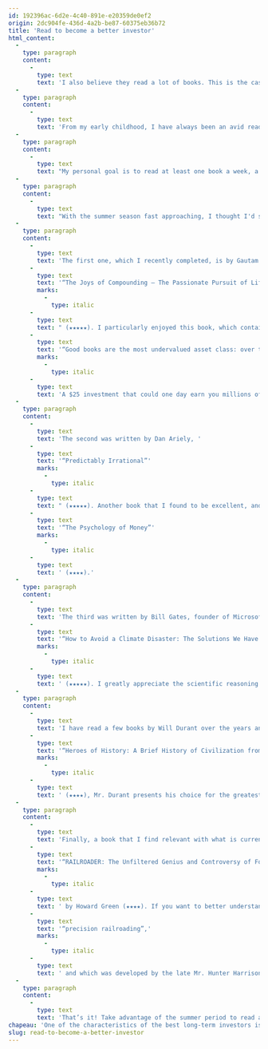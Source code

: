 ```yaml
---
id: 192396ac-6d2e-4c40-891e-e20359de0ef2
origin: 2dc904fe-436d-4a2b-be87-60375eb36b72
title: 'Read to become a better investor'
html_content:
  -
    type: paragraph
    content:
      -
        type: text
        text: 'I also believe they read a lot of books. This is the case with Charlie Munger, Warren Buffett''s long-time partner in Berkshire Hathaway, who once said his children consider him a "book on legs" because he has a book in his hands all the time. Apparently, he is particularly fond of biographies, which have not only taught him what it takes to be successful, but most importantly not to repeat the worst mistakes of others.'
  -
    type: paragraph
    content:
      -
        type: text
        text: 'From my early childhood, I have always been an avid reader. Initially, I was particularly fond of literature, but over the years I broadened my horizons by adding biographies, scientific books, history, sport and, of course, many books on investment and the management of companies.'
  -
    type: paragraph
    content:
      -
        type: text
        text: "My personal goal is to read at least one book a week, a goal I have achieved over the past many years. For the past few years, I've been listing these books and giving them a \"RATING\" out of five stars (it's a real obsession in the family!). While many of the books I read don't teach me specific investing lessons, I believe most of them, regardless of subject, help broaden my horizons and make me a better investor."
  -
    type: paragraph
    content:
      -
        type: text
        text: "With the summer season fast approaching, I thought I'd share five books I've read recently that I rated four or five stars."
  -
    type: paragraph
    content:
      -
        type: text
        text: 'The first one, which I recently completed, is by Gautam Baid, '
      -
        type: text
        text: '“The Joys of Compounding – The Passionate Pursuit of Lifelong Learning”'
        marks:
          -
            type: italic
      -
        type: text
        text: " (★★★★★). I particularly enjoyed this book, which contains many lessons on investing while using an angle that I have rarely seen in other books on this topic. I humbly admit to you that I have been working on a book about investing for over five years and that many facets of Mr. Baid's book resemble those of my book. So maybe I'm a bit biased, but I really enjoyed reading (and re-reading) this book. In his book, Baid writes, "
      -
        type: text
        text: '“Good books are the most undervalued asset class: over time, good ideas can be worth millions, if not billions, of dollars.” '
        marks:
          -
            type: italic
      -
        type: text
        text: 'A $25 investment that could one day earn you millions of dollars?'
  -
    type: paragraph
    content:
      -
        type: text
        text: 'The second was written by Dan Ariely, '
      -
        type: text
        text: '“Predictably Irrational”'
        marks:
          -
            type: italic
      -
        type: text
        text: " (★★★★★). Another book that I found to be excellent, and which focuses particularly on the psychological aspect of investing. The more I learn about investing, the more I find psychology to be one of the most important pillars of an investor's stock market success. If you are interested in the subject of investment psychology, I also suggest Morgan Housel's book, "
      -
        type: text
        text: '“The Psychology of Money”'
        marks:
          -
            type: italic
      -
        type: text
        text: ' (★★★★).'
  -
    type: paragraph
    content:
      -
        type: text
        text: 'The third was written by Bill Gates, founder of Microsoft, '
      -
        type: text
        text: '“How to Avoid a Climate Disaster: The Solutions We Have and the Breakthroughs We Need”,'
        marks:
          -
            type: italic
      -
        type: text
        text: ' (★★★★★). I greatly appreciate the scientific reasoning and plain language used by Mr. Gates to explain the major challenges facing humanity in solving the problems of climate change. It is particularly refreshing that the author is optimistic that we will be successful in tackling the climate challenge, but realistic enough to point out that colossal and swift efforts are required to get there.'
  -
    type: paragraph
    content:
      -
        type: text
        text: 'I have read a few books by Will Durant over the years and have always enjoyed his writing style and his perspective on world history. In the book '
      -
        type: text
        text: '“Heroes of History: A Brief History of Civilization from Ancient Times to the Dawn of the Modern Age”'
        marks:
          -
            type: italic
      -
        type: text
        text: ' (★★★★), Mr. Durant presents his choice for the greatest heroes of history, from Confucius to Aurèle, to Buddha, to Shakespeare.'
  -
    type: paragraph
    content:
      -
        type: text
        text: 'Finally, a book that I find relevant with what is currently going on in the North American railroad industry: '
      -
        type: text
        text: '“RAILROADER: The Unfiltered Genius and Controversy of Four-Time CEO Hunter Harrison “,'
        marks:
          -
            type: italic
      -
        type: text
        text: ' by Howard Green (★★★★). If you want to better understand the corporate management philosophy adopted by most large railway companies, called '
      -
        type: text
        text: '“precision railroading”,'
        marks:
          -
            type: italic
      -
        type: text
        text: ' and which was developed by the late Mr. Hunter Harrison, I suggest reading this book.'
  -
    type: paragraph
    content:
      -
        type: text
        text: 'That’s it! Take advantage of the summer period to read and become a better investor!'
chapeau: 'One of the characteristics of the best long-term investors is that they are for the most part not very active on the stock markets, trading very few securities in a year. What can they be doing with their time? They mainly spend it reading. They read annual reports from companies, which gets them to know them well and prepares them to jump at the first possible opportunity to buy their stock, a process that can take years. They also read financial newspapers and magazines, which helps them to stay abreast of the major changes in the world and to occasionally identify some investment opportunities.'
slug: read-to-become-a-better-investor
---
```

